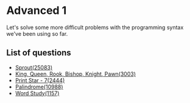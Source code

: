 Advanced 1
==============
Let's solve some more difficult problems with the programming syntax we've been using so far.

List of questions
-------------------

- [Sprout(25083)](https://github.com/yoru4890/coding_test/blob/main/baekjoon/Advanced_1/25083.md)
- [King, Queen, Rook, Bishop, Knight, Pawn(3003)](https://github.com/yoru4890/coding_test/blob/main/baekjoon/Advanced_1/3003.md)
- [Print Star - 7(2444)](https://github.com/yoru4890/coding_test/blob/main/baekjoon/Advanced_1/2444.md)
- [Palindrome(10988)](https://github.com/yoru4890/coding_test/blob/main/baekjoon/Advanced_1/10988.md)
- [Word Study(1157)](https://github.com/yoru4890/coding_test/blob/main/baekjoon/Advanced_1/1157.md)
